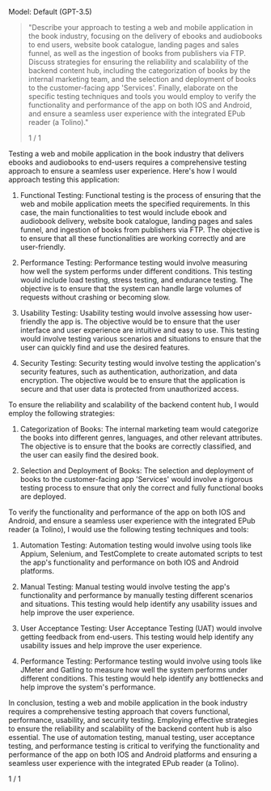 Model: Default (GPT-3.5)

> "Describe your approach to testing a web and mobile application in the book industry, focusing on the delivery of ebooks and audiobooks to end users, website book catalogue, landing pages and sales funnel, as well as the ingestion of books from publishers via FTP. Discuss strategies for ensuring the reliability and scalability of the backend content hub, including the categorization of books by the internal marketing team, and the selection and deployment of books to the customer-facing app 'Services'. Finally, elaborate on the specific testing techniques and tools you would employ to verify the functionality and performance of the app on both IOS and Android, and ensure a seamless user experience with the integrated EPub reader (a Tolino)."
> 
> 1 / 1

Testing a web and mobile application in the book industry that delivers ebooks and audiobooks to end-users requires a comprehensive testing approach to ensure a seamless user experience. Here's how I would approach testing this application:

1.  Functional Testing: Functional testing is the process of ensuring that the web and mobile application meets the specified requirements. In this case, the main functionalities to test would include ebook and audiobook delivery, website book catalogue, landing pages and sales funnel, and ingestion of books from publishers via FTP. The objective is to ensure that all these functionalities are working correctly and are user-friendly.
    
2.  Performance Testing: Performance testing would involve measuring how well the system performs under different conditions. This testing would include load testing, stress testing, and endurance testing. The objective is to ensure that the system can handle large volumes of requests without crashing or becoming slow.
    
3.  Usability Testing: Usability testing would involve assessing how user-friendly the app is. The objective would be to ensure that the user interface and user experience are intuitive and easy to use. This testing would involve testing various scenarios and situations to ensure that the user can quickly find and use the desired features.
    
4.  Security Testing: Security testing would involve testing the application's security features, such as authentication, authorization, and data encryption. The objective would be to ensure that the application is secure and that user data is protected from unauthorized access.
    

To ensure the reliability and scalability of the backend content hub, I would employ the following strategies:

1.  Categorization of Books: The internal marketing team would categorize the books into different genres, languages, and other relevant attributes. The objective is to ensure that the books are correctly classified, and the user can easily find the desired book.
    
2.  Selection and Deployment of Books: The selection and deployment of books to the customer-facing app 'Services' would involve a rigorous testing process to ensure that only the correct and fully functional books are deployed.
    

To verify the functionality and performance of the app on both IOS and Android, and ensure a seamless user experience with the integrated EPub reader (a Tolino), I would use the following testing techniques and tools:

1.  Automation Testing: Automation testing would involve using tools like Appium, Selenium, and TestComplete to create automated scripts to test the app's functionality and performance on both IOS and Android platforms.
    
2.  Manual Testing: Manual testing would involve testing the app's functionality and performance by manually testing different scenarios and situations. This testing would help identify any usability issues and help improve the user experience.
    
3.  User Acceptance Testing: User Acceptance Testing (UAT) would involve getting feedback from end-users. This testing would help identify any usability issues and help improve the user experience.
    
4.  Performance Testing: Performance testing would involve using tools like JMeter and Gatling to measure how well the system performs under different conditions. This testing would help identify any bottlenecks and help improve the system's performance.
    

In conclusion, testing a web and mobile application in the book industry requires a comprehensive testing approach that covers functional, performance, usability, and security testing. Employing effective strategies to ensure the reliability and scalability of the backend content hub is also essential. The use of automation testing, manual testing, user acceptance testing, and performance testing is critical to verifying the functionality and performance of the app on both IOS and Android platforms and ensuring a seamless user experience with the integrated EPub reader (a Tolino).

1 / 1
